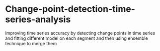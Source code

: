 # Change-point-detection-time-series-analysis
Improving time series accuracy by detecting change points in time series and fitting different model on each segment and then using ensemble technique to merge them
